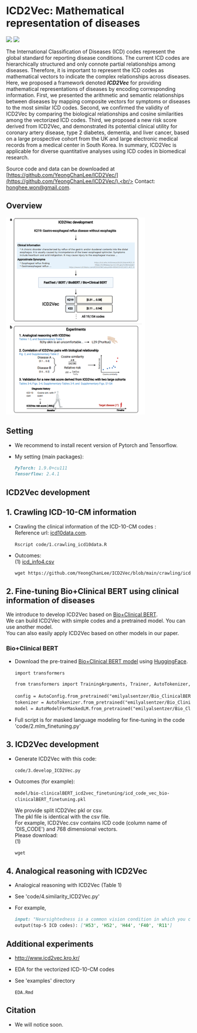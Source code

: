 # ICD2Vec: Mathematical representation of diseases
<img src="https://img.shields.io/badge/Python-3766AB?style=flat-square&logo=Python&logoColor=white"/></a>
<img src="https://img.shields.io/badge/R-276DC3?style=flat-square&logo=R&logoColor=white"/></a>

The International Classification of Diseases (ICD) codes represent the global standard for reporting disease conditions. The current ICD codes are hierarchically structured and only connote partial relationships among diseases. Therefore, it is important to represent the ICD codes as mathematical vectors to indicate the complex relationships across diseases. Here, we proposed a framework denoted **_ICD2Vec_** for providing mathematical representations of diseases by encoding corresponding information. First, we presented the arithmetic and semantic relationships between diseases by mapping composite vectors for symptoms or diseases to the most similar ICD codes. Second, we confirmed the validity of ICD2Vec by comparing the biological relationships and cosine similarities among the vectorized ICD codes. Third, we proposed a new risk score derived from ICD2Vec, and demonstrated its potential clinical utility for coronary artery disease, type 2 diabetes, dementia, and liver cancer, based on a large prospective cohort from the UK and large electronic medical records from a medical center in South Korea. In summary, ICD2Vec is applicable for diverse quantitative analyses using ICD codes in biomedical research.


Source code and data can be downloaded at [https://github.com/YeongChanLee/ICD2Vec/](https://github.com/YeongChanLee/ICD2Vec/).<br/>
Contact: [honghee.won@gmail.com](mailto:honghee.won@gmail.com).<br />
## Overview

<img src="https://github.com/YeongChanLee/ICD2Vec/blob/v0.2/ICD2Vec/ICD2Vec_abstract.PNG" width="379" height="540"/>

## Setting
- We recommend to install recent version of Pytorch and Tensorflow.
- My setting (main packages):

    ```markdown
    PyTorch: 1.9.0+cu111
    Tensorflow: 2.4.1
    ```

## ICD2Vec development
## **1. Crawling ICD-10-CM information**
- Crawling the clinical information of the ICD-10-CM codes :<br />
Reference url: [icd10data.com](https://www.icd10data.com/). 

    `Rscript code/1.crawling_icd10data.R`

- Outcomes: <br />
(1) [icd_info4.csv](https://github.com/YeongChanLee/ICD2Vec/tree/v0.2/code/icd_info4.csv)

    ```markdown
    wget https://github.com/YeongChanLee/ICD2Vec/blob/main/crawling/icd_info4.csv

    ```

## **2. Fine-tuning Bio+Clinical BERT using clinical information of diseases**
We introduce to develop ICD2Vec based on [Bio+Clinical BERT](https://arxiv.org/abs/1904.03323). <br/>
We can build ICD2Vec with simple codes and a pretrained model. You can use another model. <br/>
You can also easily apply ICD2Vec based on other models in our paper.<br/>

### Bio+Clinical BERT
- Download the pre-trained [Bio+Clinical BERT model](https://huggingface.co/emilyalsentzer/Bio_ClinicalBERT) using [HuggingFace](https://huggingface.co/).<br/>

    `import transformers`
    ```markdown
    from transformers import TrainingArguments, Trainer, AutoTokenizer, AutoModelForMaskedLM, AutoConfig
    
    config = AutoConfig.from_pretrained("emilyalsentzer/Bio_ClinicalBERT")
    tokenizer = AutoTokenizer.from_pretrained("emilyalsentzer/Bio_ClinicalBERT")
    model = AutoModelForMaskedLM.from_pretrained("emilyalsentzer/Bio_ClinicalBERT", config=config)
    ```
- Full script is for masked language modeling for fine-tuning in the code 'code/2.mlm_finetuning.py'


## **3. ICD2Vec development**
- Generate ICD2Vec with this code:<br />

    `code/3.develop_ICD2Vec.py`

- Outcomes (for example): <br />

    `model/bio-clinicalBERT_icd2vec_finetuning/icd_code_vec_bio-clinicalBERT_finetuning.pkl`

    We provide split ICD2Vec pkl or csv. <br/>
    The pkl file is identical with the csv file. <br/>
    For example, ICD2Vec.csv contains ICD code (column name of 'DIS_CODE') and 768 dimensional vectors. <br/>
    Please download: <br/>
    (1) 

    ```markdown
    wget 
    
    ```
    
## **4. Analogical reasoning with ICD2Vec**
- Analogical reasoning with ICD2Vec (Table 1)<br />
- See 'code/4.similarity_ICD2Vec.py'
- For example,

    ```markdown
    input: "Nearsightedness is a common vision condition in which you can see objects near to you clearly, but objects farther away are blurry."
    output(top-5 ICD codes): ['H53', 'H52', 'H44', 'F40', 'R11']
    ```

## Additional experiments
- http://www.icd2vec.kro.kr/
- EDA for the vectorized ICD-10-CM codes
- See 'examples' directory

    `EDA.Rmd`

## Citation
- We will notice soon.

